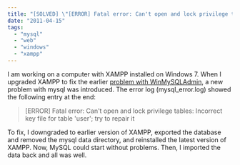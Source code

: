 ```yaml
---
title: "[SOLVED] \"[ERROR] Fatal error: Can't open and lock privilege tables: Incorrect key file for table 'user'; try to repair it\""
date: "2011-04-15"
tags: 
  - "mysql"
  - "web"
  - "windows"
  - "xampp"
---
```


I am working on a computer with XAMPP installed on Windows 7. When I upgraded XAMPP to fix the earlier [problem with WinMySQLAdmin](http://www.khattam.info/solved-winmysqladmin-1-4-access-violation-at-address-xxxxxx-in-module-libmysql-dll-read-of-address-00000000-2011-04-15.html), a new problem with mysql was introduced. The error log (mysql\_error.log) showed the following entry at the end:

> \[ERROR\] Fatal error: Can't open and lock privilege tables: Incorrect key file for table 'user'; try to repair it

To fix, I downgraded to earlier version of XAMPP, exported the database and removed the mysql data directory, and reinstalled the latest version of XAMPP. Now, MySQL could start without problems. Then, I imported the data back and all was well.
